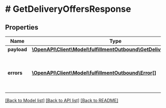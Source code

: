 # # GetDeliveryOffersResponse

## Properties

Name | Type | Description | Notes
------------ | ------------- | ------------- | -------------
**payload** | [**\OpenAPI\Client\Model\fulfillmentOutbound\GetDeliveryOffersResult**](GetDeliveryOffersResult.md) |  | [optional]
**errors** | [**\OpenAPI\Client\Model\fulfillmentOutbound\Error[]**](Error.md) | A list of error responses returned when a request is unsuccessful. | [optional]

[[Back to Model list]](../../README.md#models) [[Back to API list]](../../README.md#endpoints) [[Back to README]](../../README.md)
